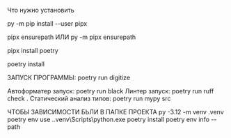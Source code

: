 Что нужно установить

py -m pip install --user pipx

pipx ensurepath ИЛИ py -m pipx ensurepath

pipx install poetry

poetry install 


ЗАПУСК ПРОГРАММЫ:  poetry run digitize





Автоформатер запуск: poetry run black
Линтер запуск: poetry run ruff check .
Статический анализ типов: poetry run mypy src









ЧТОБЫ ЗАВИСИМОСТИ БЬЛИ В ПАПКЕ ПРОЕКТА
py -3.12 -m venv .venv
poetry env use .\.venv\Scripts\python.exe
poetry install
poetry env info --path